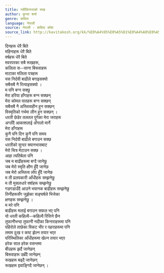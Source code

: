 ```yaml
---
title: नदीकिनाराको रूख
author: कुन्ता शर्मा
genre: कविता
language: नेपाली
source: नेपाली - कविता कोश
source_link: http://kavitakosh.org/kk/%E0%A4%95%E0%A5%81%E0%A4%A8%E0%A5%8D%E0%A4%A4%E0%A4%BE_%E0%A4%B6%E0%A4%B0%E0%A5%8D%E0%A4%AE%E0%A4%BE
---
```


दिनहरू धेरै बिते  
महिनाहरू धेरै बिते  
वर्षहरू धेरै बिते  
मवरपरका सबै रूखहरू,  
कलिला स--साना बिरूवाहरू  
माटाका मलिला पत्रहरू  
यस निर्दयी बाढीले बगाइसक्यो  
सबैसबै नै रित्याइसक्यो ।  
म पनि बग्न सक्छु  
मेरा हरिया हाँगाहरू बग्न सक्छन्  
मेरा कोमल पातहरू बग्न सक्छन्  
सबैसबै नै अस्तित्वहीन हुन सक्छन्  
विस्मृतिको गर्भमा लीन हुन सक्छन् ।  
धरती छेडेर तलतल पुगेका मेरा जराहरू  
अग्लँदै आकाशलाई अँगालो मार्ने  
मेरा हाँगाहरू  
कुनै पनि दिन कुनै पनि समय  
यस निर्दयी बाढीले बगाउन सक्छ  
धरतीको सुन्दर क्यानभासबाट  
मेरो चित्र मेटाउन सक्छ ।  
आहा त्यतिबेला पनि  
जब म बाढीहरूमा बग्दै जानेछु  
जब मेरो स्मृति क्षीण हुँदै जानेछ  
जब मेरो अस्तित्व लोप हुँदै जानेछ  
म ती प्रलयकारी आँधीहरू सम्झनेछु  
म ती मुसलधारे वर्षाहरू सम्झनेछु  
गडगडाउँदै आउने भयानक बाढीहरू सम्झनेछु  
तिनीहरूसँग जुझेका सङ्घर्षले भिजेका  
क्षणहरू सम्झनेछु ।  
म मरे पनि  
बाढीहरू मलाई बगाउन सफल भए पनि  
यो धरती कहिल्यै--कहिल्यै रित्तिने छैन  
तुफानीभन्दा तुफानी नदीका किनाराहरूमा पनि  
पहिरोले ताछेका विकट भीर र पहराहरूमा पनि  
तमाम दुःख र कष्ट झेल्न तयार भएर  
परिस्थितिका आँधीहरूमा खेल्न तयार भएर  
हरेक साल हरेक वसन्तमा  
बीउहरू झर्दै जानेछन्  
बिरूवाहरू उम्रँदै जानेछन्  
रूखहरू बढ्दै जानेछन्  
रूखहरू झ्याङ्गिदै जानेछन् ।

